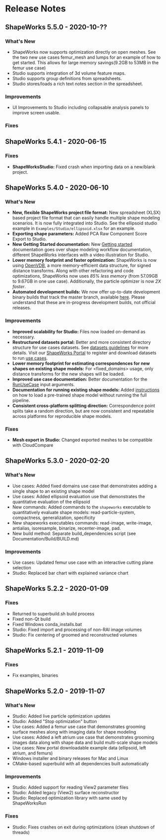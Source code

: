 # Release Notes

## ShapeWorks 5.5.0 - 2020-10-??

### What's New

* ShapeWorks now supports optimization directly on open meshes. See the two new use cases femur_mesh and lumps for an example of how to get started. This allows for large memory savings(9.2GB to 53MB in the femur use case)
* Studio supports integration of 3d volume feature maps.
* Studio supports group definitions from spreadsheets.
* Studio stores/loads a rich text notes section in the spreadsheet.

### Improvements

* UI Improvements to Studio including collapsable analysis panels to improve screen usable.

### Fixes

## ShapeWorks 5.4.1 - 2020-06-15

### Fixes
* **ShapeWorksStudio:** Fixed crash when importing data on a new/blank project.	

## ShapeWorks 5.4.0 - 2020-06-10

### What's New

* **New, flexible ShapeWorks project file format:** New spreadsheet (XLSX) based project file format that can easily handle multiple shape modeling scenarios. It is now fully integrated into Studio. See the ellipsoid studio example in `Examples/Studio/ellipsoid.xlsx` for an example.
* **Exporting shape parameters:** Added PCA Raw Component Score Export to Studio.
* **New Getting Started documentation:** New [Getting started](../getting-started/workflow.md) documentation goes over shape modeling workflow documentation, different ShapeWorks interfaces with a video illustration for Studio.
* **Lower memory footprint and faster optimization:** ShapeWorks is now using [OpenVDB](https://www.openvdb.org/), a more memory-efficient data structure, for signed distance transforms. Along with other refactoring and code optimizations, ShapeWorks now uses *85% less memory* (from 57.09GB to 9.67GB in one use case). Additionally, the particle optimizer is now *2X faster*.
* **Automated development builds:** We now offer up-to-date development binary builds that track the master branch, available [here](https://github.com/SCIInstitute/ShapeWorks/releases). Please understand that these are in-progress development builds, not official releases.

### Improvements

* **Improved scalability for Studio:** Files now loaded on-demand as necessary.
* **Restructured datasets portal:** Better and more consistent directory structure for use cases datasets. See [datasets guidelines](../dev/datasets.md) for more details. Visit our [ShapeWorks Portal](http://cibc1.sci.utah.edu:8080) to register and download datasets to run [use cases](../use-cases/use-cases.md).
* **Lower memory footprint for estimating correspondences for new shapes on existing shape models:** For <fixed_domains> usage, only distance transforms for the new shapes will be loaded.
* **Improved use case documentation:** Better documentation for the [RunUseCase](../use-cases/use-cases.md) input arguments.
* **Documentation for running existing shape models:** Added [instructions](../use-cases/use-cases.md#running-subsequent-analysis) on how to load a pre-trained shape model without running the full pipeline.
* **Consistent cross-platform splitting direction:** Correspondence point splits take a random direction, but are now consistent and repeatable across platforms for reproducible shape models.

### Fixes
* **Mesh export in Studio:** Changed exported meshes to be compatible with CloudCompare

## ShapeWorks 5.3.0 - 2020-02-20


### What's New

* Use cases: Added fixed domains use case that demonstrates adding a single shape to an existing shape model
* Use cases: Added ellipsoid evaluation use that demonstrates the quantitative evaluation of the ellipsoid
* New commands: Added commands to the `shapeworks` executable to quantitatively evaluate shape models: read-particle-system, compactness, generalization, specificity
* New shapeworks executables commands: read-image, write-image, antialias, isoresample, binarize, recenter-image, pad.
* New build method: Separate build_dependencies script (see Documentation/Build/BUILD.md)

### Improvements
* Use cases: Updated femur use case with an interactive cutting plane selection
* Studio: Replaced bar chart with explained variance chart


## ShapeWorks 5.2.2 - 2020-01-09

### Fixes

* Returned to superbuild.sh build process
* Fixed non-Qt build
* Fixed Windows conda_installs.bat
* Studio: Fixed import and processing of non-RAI image volumes
* Studio: Fix centering of groomed and reconstructed volumes

## ShapeWorks 5.2.1 - 2019-11-09

### Fixes

* Fix examples, binaries

## ShapeWorks 5.2.0 - 2019-11-07

### What's New

* Studio: Added live particle optimization updates
* Studio: Added "Stop optimization" button
* Use cases: Added a femur use case that demonstrates grooming surface meshes along with imaging data for shape modeling
* Use cases: Added a left atrium use case that demonstrates grooming images data along with shape data and build multi-scale shape models
* Use cases: New portal downloadable example data (ellipsoid, left atrium, and femurs)
* Windows installer and binary releases for Mac and Linux
* CMake-based superbuild with all dependencies built automatically

### Improvements

* Studio: Added support for reading View2 parameter files
* Studio: Added legacy (View2) surface reconstructor
* Studio: Replaced optimization library with same used by ShapeWorksRun

### Fixes
* Studio: Fixes crashes on exit during optimizations (clean shutdown of threads)


